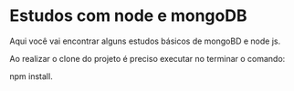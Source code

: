 # Estudos com node e mongoDB

Aqui você vai encontrar alguns estudos básicos de mongoBD e node js.

Ao realizar o clone do projeto é preciso executar no terminar o comando:

npm install.

